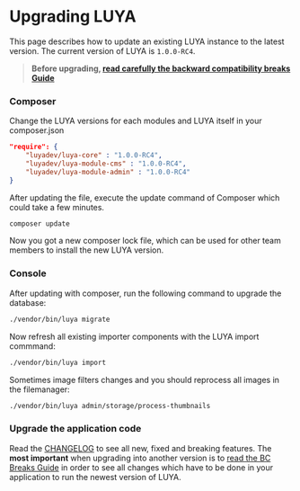 # Upgrading LUYA

This page describes how to update an existing LUYA instance to the latest version. 
The current version of LUYA is `1.0.0-RC4`.

> **Before upgrading, [read carefully the backward compatibility breaks Guide](https://github.com/luyadev/luya/blob/master/UPGRADE.md)**

### Composer

Change the LUYA versions for each modules and LUYA itself in your composer.json

```json
"require": {
    "luyadev/luya-core" : "1.0.0-RC4",
    "luyadev/luya-module-cms" : "1.0.0-RC4",
    "luyadev/luya-module-admin" : "1.0.0-RC4"
}
```

After updating the file, execute the update command of Composer which could take a few minutes.

```sh
composer update
```

Now you got a new composer lock file, which can be used for other team members to install the new LUYA version.

### Console

After updating with composer, run the following command to upgrade the database:

```sh
./vendor/bin/luya migrate
```

Now refresh all existing importer components with the LUYA import commmand:

```sh
./vendor/bin/luya import
```

Sometimes image filters changes and you should reprocess all images in the filemanager:

```sh
./vendor/bin/luya admin/storage/process-thumbnails
```

### Upgrade the application code

Read the [CHANGELOG](https://github.com/luyadev/luya/blob/master/CHANGELOG.md) to see all new, fixed and breaking features. The **most important** when upgrading into another version is to [read the BC Breaks Guide](https://github.com/luyadev/luya/blob/master/UPGRADE.md) in order to see all changes which have to be done in your application to run the newest version of LUYA.
